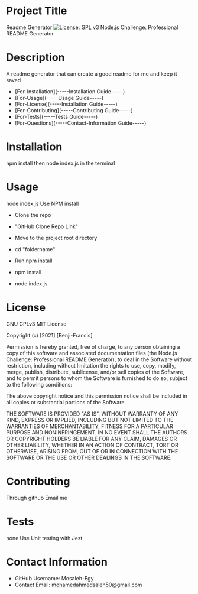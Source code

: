 
# Project Title

Readme Generator
[![License: GPL v3](https://img.shields.io/badge/License-GPLv3-blue.svg)](https://www.gnu.org/licenses/gpl-3.0)
Node.js Challenge: Professional README Generator

# Description
A readme generator that can create a good readme for me and keep it saved

- [For-Installation](-----Installation Guide-----)
- [For-Usage](-----Usage Guide-----)
- [For-License](-----Installation Guide-----)
- [For-Contributing](-----Contributing Guide-----)
- [For-Tests](-----Tests Guide-----)
- [For-Questions](-----Contact-Information Guide-----)
    
# Installation
npm install then node index.js in the terminal

# Usage
node index.js
Use NPM install

- Clone the repo

- "GitHub Clone Repo Link"

- Move to the project root directory

- cd "foldername"

- Run npm install

- npm install

- node index.js

# License 
GNU GPLv3
MIT License

Copyright (c) [2021] [Benji-Francis]

Permission is hereby granted, free of charge, to any person obtaining a copy
of this software and associated documentation files (the Node.js Challenge: Professional README Generator), to deal
in the Software without restriction, including without limitation the rights
to use, copy, modify, merge, publish, distribute, sublicense, and/or sell
copies of the Software, and to permit persons to whom the Software is
furnished to do so, subject to the following conditions:

The above copyright notice and this permission notice shall be included in all
copies or substantial portions of the Software.

THE SOFTWARE IS PROVIDED "AS IS", WITHOUT WARRANTY OF ANY KIND, EXPRESS OR
IMPLIED, INCLUDING BUT NOT LIMITED TO THE WARRANTIES OF MERCHANTABILITY,
FITNESS FOR A PARTICULAR PURPOSE AND NONINFRINGEMENT. IN NO EVENT SHALL THE
AUTHORS OR COPYRIGHT HOLDERS BE LIABLE FOR ANY CLAIM, DAMAGES OR OTHER
LIABILITY, WHETHER IN AN ACTION OF CONTRACT, TORT OR OTHERWISE, ARISING FROM,
OUT OF OR IN CONNECTION WITH THE SOFTWARE OR THE USE OR OTHER DEALINGS IN THE
SOFTWARE.

# Contributing 
Through github
Email me

# Tests
none
Use Unit testing with Jest


# Contact Information 
* GitHub Username: Mosaleh-Egy
* Contact Email: mohamedahmedsaleh50@gmail.com

